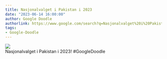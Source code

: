 ```yaml
---
title: Nasjonalvalget i Pakistan i 2023
date: "2023-06-14 16:00:00"
author: Google Doodle
authorlink: https://www.google.com/search?q=Nasjonalvalget%20i%20Pakistan%20i%202023
tags:
- Google-Doodle
---
```

<img src="https://www.google.com/logos/doodles/2023/pakistan-national-elections-2023-6753651837110134-l.png" referrerpolicy="no-referrer"><br>Nasjonalvalget i Pakistan i 2023! #GoogleDoodle